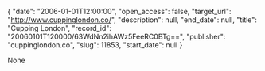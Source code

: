 {
  "date": "2006-01-01T12:00:00", 
  "open_access": false, 
  "target_url": "http://www.cuppinglondon.co/", 
  "description": null, 
  "end_date": null, 
  "title": "Cupping London", 
  "record_id": "20060101T120000/63WdNn2ihAWz5FeeRC0BTg==", 
  "publisher": "cuppinglondon.co", 
  "slug": 11853, 
  "start_date": null
}

None